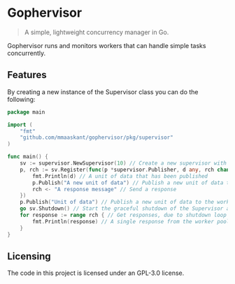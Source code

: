# Gophervisor
> A simple, lightweight concurrency manager in Go.

Gophervisor runs and monitors workers that can handle simple tasks concurrently.

## Features

By creating a new instance of the Supervisor class you can do the following:
```go
package main

import (
	"fmt"
	"github.com/mmaaskant/gophervisor/pkg/supervisor"
)

func main() {
	sv := supervisor.NewSupervisor(10) // Create a new supervisor with 10 workers in its pool
	p, rch := sv.Register(func(p *supervisor.Publisher, d any, rch chan any) {
		fmt.Println(d) // A unit of data that has been published
		p.Publish("A new unit of data") // Publish a new unit of data to be processed using the same registered function
		rch <- "A response message" // Send a response
	})
	p.Publish("Unit of data") // Publish a new unit of data to the worker pool to process
	go sv.Shutdown() // Start the graceful shutdown of the Supervisor and skip waiting for the shutdown to finish
	for response := range rch { // Get responses, due to shutdown loop will end once all workers have completed
		fmt.Println(response) // A single response from the worker pool
	}
}
```


## Licensing

The code in this project is licensed under an GPL-3.0 license.
